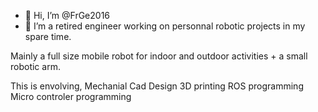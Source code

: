 - 👋 Hi, I’m @FrGe2016
- 👀 I’m a retired engineer working on personnal robotic projects in my spare time.

Mainly a full size mobile robot for indoor and outdoor activities + a small robotic arm.

This is envolving, 
    Mechanial Cad Design
    3D printing
    ROS programming
    Micro controler programming
    

<!---
FrGe2016/FrGe2016 is a ✨ special ✨ repository because its `README.md` (this file) appears on your GitHub profile.
You can click the Preview link to take a look at your changes.
--->
